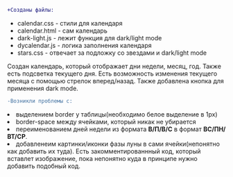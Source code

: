 ```diff
+Созданы файлы:
```
<ul>
  <li>calendar.css - стили для календаря
  <li>calendar.html - сам календарь
  <li>dark-light.js - лежит функция для dark/light mode
  <li>dycalendar.js - логика заполнения календаря
  <li>stars.css - отвечает за подложку со звездами и dark/light mode
</ul>
<p>Создан календарь, который отображает дни недели, месяц, год. Также есть подсветка текущего дня.
Есть возможность изменения текущего месяца с помощью стрелок вперед/назад.
Также добавлена кнопка для применения dark mode.</p>

```diff
-Возникли проблемы с:
```
<li>выделением border у таблицы(необходимо белое выделение в 1px)
<li>border-space между ячейками, который никак не убирается
<li>переименованием дней недели из формата <b>В/П/В/С</b> в формат <b>ВС/ПН/ВТ/СР</b>.
<li>добавленеим картинки/иконки фазы луны в сами ячейки(непонятно как добавить их туда). Есть закомментированнный код, который вставлет изображение, пока непонятно куда в принципе нужно добавить подобный код.
